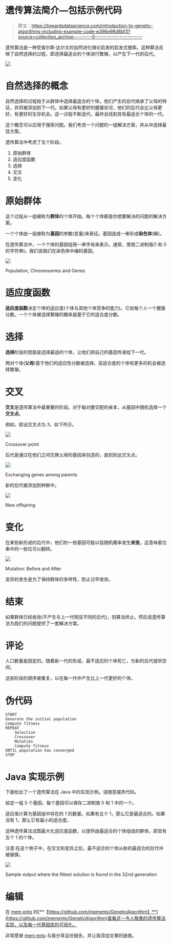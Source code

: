 # 遗传算法简介—包括示例代码

> 原文：<https://towardsdatascience.com/introduction-to-genetic-algorithms-including-example-code-e396e98d8bf3?source=collection_archive---------0----------------------->

遗传算法是一种受查尔斯·达尔文的自然进化理论启发的启发式搜索。这种算法反映了自然选择的过程，即选择最适合的个体进行繁殖，以产生下一代的后代。

![](img/cc3fe8df10010d5c7b6b9bf6c81fb819.png)

# 自然选择的概念

自然选择的过程始于从群体中选择最适合的个体。他们产生的后代继承了父母的特征，并将被添加到下一代。如果父母有更好的健康状况，他们的后代会比父母更好，有更好的生存机会。这一过程不断迭代，最终会找到具有最适合个体的一代。

这个概念可以应用于搜索问题。我们考虑一个问题的一组解决方案，并从中选择最佳方案。

遗传算法中考虑了五个阶段。

1.  原始群体
2.  适应度函数
3.  选择
4.  交叉
5.  变化

# 原始群体

这个过程从一组被称为**群体**的个体开始。每个个体都是你想要解决的问题的解决方案。

一个个体由一组被称为**基因**的参数(变量)来表征。基因连成一串形成**染色体**(解)。

在遗传算法中，一个个体的基因组用一串字母来表示。通常，使用二进制值(1 和 0 的字符串)。我们说我们在染色体中编码基因。

![](img/05fd65df46daa4a3013162e0adb9d4f8.png)

Population, Chromosomes and Genes

# 适应度函数

**适应度函数**决定个体的适应度(个体与其他个体竞争的能力)。它给每个人一个健康分数。一个个体被选择繁殖的概率是基于它的适合度分数。

# 选择

**选择**阶段的思路是选择最适的个体，让他们把自己的基因传递给下一代。

两对个体(**父母**)基于他们的适应性分数被选择。高适合度的个体有更多的机会被选择繁殖。

# 交叉

**交叉**是遗传算法中最重要的阶段。对于每对要交配的亲本，从基因中随机选择一个**交叉点**。

例如，假设交叉点为 3，如下所示。

![](img/dc31c58e4095a76b503cccc21416e449.png)

Crossover point

后代是通过在他们之间交换父母的基因来创造的，直到到达交叉点。

![](img/08e4e328169622cc9f3481eda42d3ad6.png)

Exchanging genes among parents

新的后代被添加到种群中。

![](img/88e3dc9fde739f7e255deb59ec2682ff.png)

New offspring

# 变化

在某些新形成的后代中，他们的一些基因可能以低随机概率发生**突变**。这意味着位串中的一些位可以翻转。

![](img/6b74141b0e1fb11243828160c629084a.png)

Mutation: Before and After

变异的发生是为了保持群体的多样性，防止过早收敛。

# 结束

如果群体已经收敛(不产生与上一代明显不同的后代)，则算法终止。然后说遗传算法为我们的问题提供了一套解决方案。

# 评论

人口数量是固定的。随着新一代的形成，最不适应的个体死亡，为新的后代提供空间。

这些阶段的顺序被重复，以在每一代中产生比上一代更好的个体。

# 伪代码

```
START
Generate the initial population
Compute fitness
REPEAT
    Selection
    Crossover
    Mutation
    Compute fitness
UNTIL population has converged
STOP
```

# Java 实现示例

下面给出了一个遗传算法在 Java 中的实现示例。请随意摆弄代码。

给定一组 5 个基因，每个基因可以保存二进制值 0 和 1 中的一个。

适应值计算为基因组中存在的 1 的数量。如果有五个 1，那么它是最适合的。如果没有 1，那么它有最小的适合度。

这种遗传算法试图最大化适应度函数，以提供由最适合的个体组成的群体，即具有五个 1 的个体。

注意:在这个例子中，在交叉和变异之后，最不适合的个体从新的最适合的后代中被替换。

![](img/dbf7f6585f4b806adb44f9506bcda06a.png)

Sample output where the fittest solution is found in the 32nd generation

# 编辑

在 [mem ento](https://medium.com/u/93477f57305f?source=post_page-----e396e98d8bf3--------------------------------) 的[**【https://github.com/memento/GeneticAlgorithm】**](https://github.com/memento/GeneticAlgorithm)查看这一令人敬畏的遗传算法实现，以及每一代基因库的可视化。

非常感谢 [mem ento](https://medium.com/u/93477f57305f?source=post_page-----e396e98d8bf3--------------------------------) 与我分享这份报告，并让我添加文章的链接。